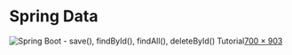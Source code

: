# Spring Data

![Spring Boot - save(), findById(), findAll(), deleteById() Tutorial](https://1.bp.blogspot.com/-3fmc40FtehA/XRhPm1VUEpI/AAAAAAAAGKQ/tj082RmNX0k0WpUo9gKToN7tKr5i4uJigCLcBGAs/s1600/spring-data-jpa-diagram.png)[700 × 903](https://www.google.com/url?sa=i\&url=https%3A%2F%2Fwww.javaguides.net%2F2019%2F07%2Fspring-boot-save-findbyid-findall.html\&psig=AOvVaw1hNNR7yLMb3Ze7gvpVxGI1\&ust=1587755517413000\&source=images\&cd=vfe\&ved=0CAIQjRxqFwoTCMjgwLCg\_-gCFQAAAAAdAAAAABAI)
